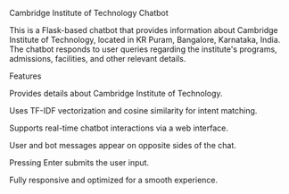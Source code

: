 Cambridge Institute of Technology Chatbot

This is a Flask-based chatbot that provides information about Cambridge Institute of Technology, located in KR Puram, Bangalore, Karnataka, India. The chatbot responds to user queries regarding the institute's programs, admissions, facilities, and other relevant details.

Features

Provides details about Cambridge Institute of Technology.

Uses TF-IDF vectorization and cosine similarity for intent matching.

Supports real-time chatbot interactions via a web interface.

User and bot messages appear on opposite sides of the chat.

Pressing Enter submits the user input.

Fully responsive and optimized for a smooth experience.
